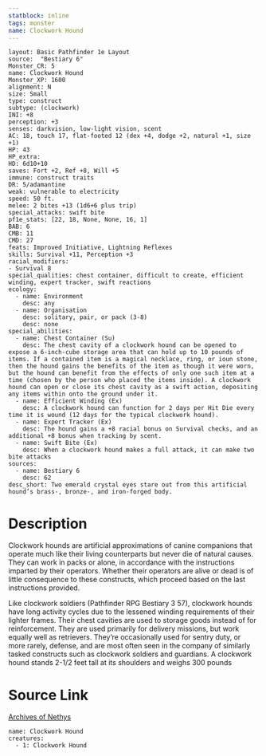 ```yaml
---
statblock: inline
tags: monster
name: Clockwork Hound
---
```

```statblock
layout: Basic Pathfinder 1e Layout
source:  "Bestiary 6"
Monster_CR: 5
name: Clockwork Hound
Monster_XP: 1600
alignment: N
size: Small
type: construct
subtype: (clockwork)
INI: +8
perception: +3
senses: darkvision, low-light vision, scent
AC: 18, touch 17, flat-footed 12 (dex +4, dodge +2, natural +1, size +1)
HP: 43
HP_extra: 
HD: 6d10+10
saves: Fort +2, Ref +8, Will +5
immune: construct traits
DR: 5/adamantine
weak: vulnerable to electricity
speed: 50 ft.
melee: 2 bites +13 (1d6+6 plus trip)
special_attacks: swift bite
pf1e_stats: [22, 18, None, None, 16, 1]
BAB: 6
CMB: 11
CMD: 27
feats: Improved Initiative, Lightning Reflexes
skills: Survival +11, Perception +3
racial_modifiers:
- Survival 8
special_qualities: chest container, difficult to create, efficient winding, expert tracker, swift reactions
ecology:
  - name: Environment
    desc: any
  - name: Organisation
    desc: solitary, pair, or pack (3-8)
    desc: none
special_abilities:
  - name: Chest Container (Su)
    desc: The chest cavity of a clockwork hound can be opened to expose a 6-inch-cube storage area that can hold up to 10 pounds of items. If a contained item is a magical necklace, ring, or ioun stone, then the hound gains the benefits of the item as though it were worn, but the hound can benefit from the effects of only one such item at a time (chosen by the person who placed the items inside). A clockwork hound can open or close its chest cavity as a swift action, depositing any items within onto the ground under it.
  - name: Efficient Winding (Ex)
    desc: A clockwork hound can function for 2 days per Hit Die every time it is wound (12 days for the typical clockwork hound).
  - name: Expert Tracker (Ex)
    desc: The hound gains a +8 racial bonus on Survival checks, and an additional +8 bonus when tracking by scent.
  - name: Swift Bite (Ex)
    desc: When a clockwork hound makes a full attack, it can make two bite attacks
sources:
  - name: Bestiary 6
    desc: 62
desc_short: Two emerald crystal eyes stare out from this artificial hound’s brass-, bronze-, and iron-forged body.
```
# Description
Clockwork hounds are artificial approximations of canine companions that operate much like their living counterparts but never die of natural causes. They can work in packs or alone, in accordance with the instructions imparted by their operators. Whether their operators are alive or dead is of little consequence to these constructs, which proceed based on the last instructions provided. 

Like clockwork soldiers (Pathfinder RPG Bestiary 3 57), clockwork hounds have long activity cycles due to the lessened winding requirements of their lighter frames. Their chest cavities are used to storage goods instead of for reinforcement. They are used primarily for delivery missions, but work equally well as retrievers. They’re occasionally used for sentry duty, or more rarely, defense, and are most often seen in the company of similarly tasked constructs such as clockwork soldiers and guardians. A clockwork hound stands 2-1/2 feet tall at its shoulders and weighs 300 pounds
# Source Link
[Archives of Nethys](https://aonprd.com/MonsterDisplay.aspx?ItemName=Clockwork%20Hound)
```encounter-table
name: Clockwork Hound
creatures:
  - 1: Clockwork Hound
```
